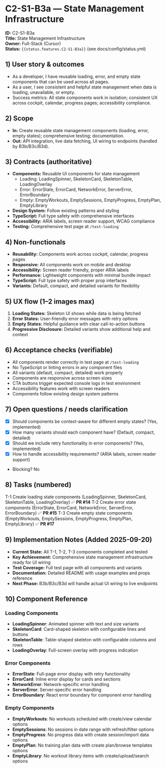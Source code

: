 # C2-S1-B3a — State Management Infrastructure

**ID:** C2-S1-B3a  
**Title:** State Management Infrastructure  
**Owner:** Full-Stack (Cursor)  
**Status:** `{{status.features.C2-S1-B3a}}` (see docs/config/status.yml)

## 1) User story & outcomes
- As a developer, I have reusable loading, error, and empty state components that can be used across all pages.
- As a user, I see consistent and helpful state management when data is loading, unavailable, or empty.
- Success metrics: All state components work in isolation; consistent UX across cockpit, calendar, progress pages; accessibility compliance.

## 2) Scope
- **In:** Create reusable state management components (loading, error, empty states); comprehensive testing; documentation.
- **Out:** API integration, live data fetching, UI wiring to endpoints (handled by B3b/B3c/B3d).

## 3) Contracts (authoritative)
- **Components:** Reusable UI components for state management
  - Loading: LoadingSpinner, SkeletonCard, SkeletonTable, LoadingOverlay
  - Error: ErrorState, ErrorCard, NetworkError, ServerError, ErrorBoundary
  - Empty: EmptyWorkouts, EmptySessions, EmptyProgress, EmptyPlan, EmptyLibrary
- **Design System:** Follow existing patterns and styling
- **TypeScript:** Full type safety with comprehensive interfaces
- **Accessibility:** ARIA labels, screen reader support, WCAG compliance
- **Testing:** Comprehensive test page at `/test-loading`

## 4) Non-functionals
- **Reusability:** Components work across cockpit, calendar, progress pages
- **Responsive:** All components work on mobile and desktop
- **Accessibility:** Screen reader friendly, proper ARIA labels
- **Performance:** Lightweight components with minimal bundle impact
- **TypeScript:** Full type safety with proper prop interfaces
- **Variants:** Default, compact, and detailed variants for flexibility

## 5) UX flow (1–2 images max)
1. **Loading States:** Skeleton UI shows while data is being fetched
2. **Error States:** User-friendly error messages with retry options
3. **Empty States:** Helpful guidance with clear call-to-action buttons
4. **Progressive Disclosure:** Detailed variants show additional help and context

## 6) Acceptance checks (verifiable)
- All components render correctly in test page at `/test-loading`
- No TypeScript or linting errors in any component files
- All variants (default, compact, detailed) work properly
- Components are responsive across screen sizes
- CTA buttons trigger expected console logs in test environment
- Accessibility features work with screen readers
- Components follow existing design system patterns

## 7) Open questions / needs clarification
- [x] Should components be context-aware for different empty states? (Yes, implemented)
- [x] How many variants should each component have? (Default, compact, detailed)
- [x] Should we include retry functionality in error components? (Yes, implemented)
- [x] How to handle accessibility requirements? (ARIA labels, screen reader support)
- Blocking? No

## 8) Tasks (numbered)
T-1 Create loading state components (LoadingSpinner, SkeletonCard, SkeletonTable, LoadingOverlay) ✅ **PR #14**
T-2 Create error state components (ErrorState, ErrorCard, NetworkError, ServerError, ErrorBoundary) ✅ **PR #15**
T-3 Create empty state components (EmptyWorkouts, EmptySessions, EmptyProgress, EmptyPlan, EmptyLibrary) ✅ **PR #17**

## 9) Implementation Notes (Added 2025-09-20)
- **Current State:** All T-1, T-2, T-3 components completed and tested
- **Key Achievement:** Comprehensive state management infrastructure ready for UI wiring
- **Test Coverage:** Full test page with all components and variants
- **Documentation:** Detailed README with usage examples and props reference
- **Next Phase:** B3b/B3c/B3d will handle actual UI wiring to live endpoints

## 10) Component Reference
### Loading Components
- **LoadingSpinner**: Animated spinner with text and size variants
- **SkeletonCard**: Card-shaped skeleton with configurable lines and buttons
- **SkeletonTable**: Table-shaped skeleton with configurable columns and rows
- **LoadingOverlay**: Full-screen overlay with progress indication

### Error Components
- **ErrorState**: Full-page error display with retry functionality
- **ErrorCard**: Inline error display for cards and sections
- **NetworkError**: Network-specific error handling
- **ServerError**: Server-specific error handling
- **ErrorBoundary**: React error boundary for component error handling

### Empty Components
- **EmptyWorkouts**: No workouts scheduled with create/view calendar options
- **EmptySessions**: No sessions in date range with refresh/filter options
- **EmptyProgress**: No progress data with create session/import data options
- **EmptyPlan**: No training plan data with create plan/browse templates options
- **EmptyLibrary**: No workout library items with create/upload/search options
